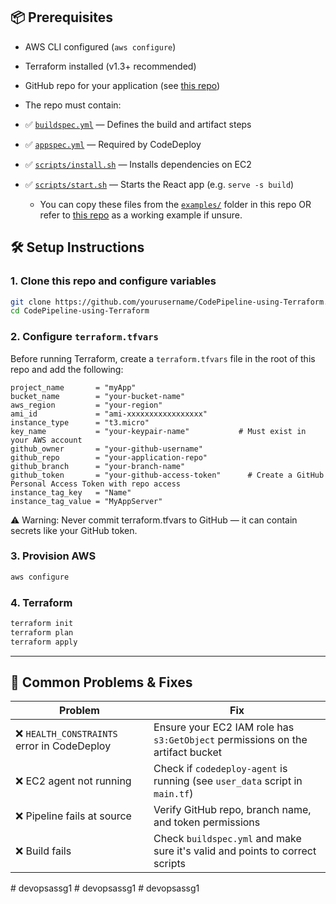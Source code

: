 ## 📦 Prerequisites

- AWS CLI configured (`aws configure`)
- Terraform installed (v1.3+ recommended)
- GitHub repo for your application (see [this repo](https://github.com/yourusername/terraform-project-task-1))
- The repo must contain:
- ✅ [`buildspec.yml`](examples/buildspec.yml) — Defines the build and artifact steps
- ✅ [`appspec.yml`](examples/appspec.yml) — Required by CodeDeploy
- ✅ [`scripts/install.sh`](examples/scripts/install.sh) — Installs dependencies on EC2
- ✅ [`scripts/start.sh`](examples/scripts/start.sh) — Starts the React app (e.g. `serve -s build`)

  - You can copy these files from the [`examples/`](examples) folder in this repo OR refer to [this repo](https://github.com/yourusername/terraform-project-task-1) as a working example if unsure.

 ## 🛠️ Setup Instructions

### 1. Clone this repo and configure variables

```bash
git clone https://github.com/yourusername/CodePipeline-using-Terraform.git
cd CodePipeline-using-Terraform
```
### 2. Configure `terraform.tfvars`

Before running Terraform, create a `terraform.tfvars` file in the root of this repo and add the following:

```hcl
project_name       = "myApp"
bucket_name        = "your-bucket-name"
aws_region         = "your-region"
ami_id             = "ami-xxxxxxxxxxxxxxxxx"   
instance_type      = "t3.micro"
key_name           = "your-keypair-name"           # Must exist in your AWS account
github_owner       = "your-github-username"
github_repo        = "your-application-repo"   
github_branch      = "your-branch-name"
github_token       = "your-github-access-token"      # Create a GitHub Personal Access Token with repo access
instance_tag_key   = "Name"
instance_tag_value = "MyAppServer"
```

⚠️ Warning: Never commit terraform.tfvars to GitHub — it can contain secrets like your GitHub token.

### 3. Provision AWS
```bash
aws configure
```

### 4. Terraform 
```bash
terraform init
terraform plan
terraform apply
```

---

## 🧠 Common Problems & Fixes

| Problem                                    | Fix                                                                            |
|-------------------------------------------|---------------------------------------------------------------------------------|
| ❌ `HEALTH_CONSTRAINTS` error in CodeDeploy | Ensure your EC2 IAM role has `s3:GetObject` permissions on the artifact bucket |
| ❌ EC2 agent not running                    | Check if `codedeploy-agent` is running (see `user_data` script in `main.tf`)   |
| ❌ Pipeline fails at source                 | Verify GitHub repo, branch name, and token permissions                         |
| ❌ Build fails                              | Check `buildspec.yml` and make sure it's valid and points to correct scripts   |
#   d e v o p s a s s g 1  
 #   d e v o p s a s s g 1  
 #   d e v o p s a s s g 1  
 